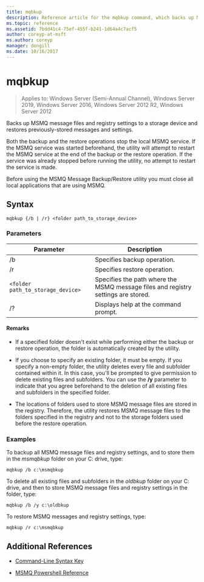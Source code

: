 ```yaml
---
title: mqbkup
description: Reference article for the mqbkup command, which backs up MSMQ message files and registry settings to a storage device and restores previously-stored messages and settings.
ms.topic: reference
ms.assetid: 7bdd41c4-75ef-455f-b241-1d64a4c7acf5
author: coreyp-at-msft
ms.author: coreyp
manager: dongill
ms.date: 10/16/2017
---
```


# mqbkup

> Applies to: Windows Server (Semi-Annual Channel), Windows Server 2019, Windows Server 2016, Windows Server 2012 R2, Windows Server 2012

Backs up MSMQ message files and registry settings to a storage device and restores previously-stored messages and settings.

Both the backup and the restore operations stop the local MSMQ service. If the MSMQ service was started beforehand, the utility will attempt to restart the MSMQ service at the end of the backup or the restore operation. If the service was already stopped before running the utility, no attempt to restart the service is made.

Before using the MSMQ Message Backup/Restore utility you must close all local applications that are using MSMQ.

## Syntax

```
mqbkup {/b | /r} <folder path_to_storage_device>
```

### Parameters

| Parameter | Description |
| ------- | -------- |
| /b | Specifies backup operation. |
| /r | Specifies restore operation. |
| `<folder path_to_storage_device>` | Specifies the path where the MSMQ message files and registry settings are stored. |
| /? | Displays help at the command prompt. |

#### Remarks

- If a specified folder doesn't exist while performing either the backup or restore operation, the folder is automatically created by the utility.

- If you choose to specify an existing folder, it must be empty. If you specify a non-empty folder, the utility deletes every file and subfolder contained within it. In this case, you'll be prompted to give permission to delete existing files and subfolders. You can use the **/y** parameter to indicate that you agree beforehand to the deletion of all existing files and subfolders in the specified folder.

- The locations of folders used to store MSMQ message files are stored in the registry. Therefore, the utility restores MSMQ message files to the folders specified in the registry and not to the storage folders used before the restore operation.

### Examples

To backup all MSMQ message files and registry settings, and to store them in the *msmqbkup* folder on your C: drive, type:

```
mqbkup /b c:\msmqbkup
```

To delete all existing files and subfolders in the *oldbkup* folder on your C: drive, and then to store MSMQ message files and registry settings in the folder, type:

```
mqbkup /b /y c:\oldbkup
```

To restore MSMQ messages and registry settings, type:

```
mqbkup /r c:\msmqbkup
```

## Additional References

- [Command-Line Syntax Key](command-line-syntax-key.md)

- [MSMQ Powershell Reference](/powershell/module/msmq/?view=win10-ps)
